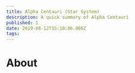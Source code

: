 ```yaml
---
title: Alpha Centauri (Star System)
description: A quick summary of Alpha Centauri
published: 1
date: 2019-08-12T15:10:06.866Z
tags: 
---
```


# About